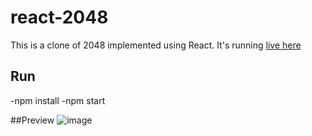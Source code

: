 # react-2048
This is a clone of 2048 implemented using React. It's running [live here](http://panjiachen.github.io/react-2048//)
## Run ##
-npm install
-npm start


##Preview
![image](https://github.com/PanJiaChen/react-2048/blob/master/public/img/2048.png)
